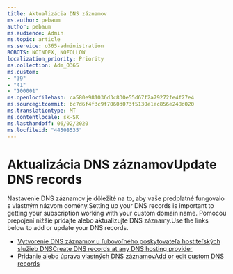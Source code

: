 ```yaml
---
title: Aktualizácia DNS záznamov
ms.author: pebaum
author: pebaum
ms.audience: Admin
ms.topic: article
ms.service: o365-administration
ROBOTS: NOINDEX, NOFOLLOW
localization_priority: Priority
ms.collection: Adm_O365
ms.custom:
- "39"
- "41"
- "100001"
ms.openlocfilehash: ca580e981036d3c830e55d67f2a79272fe4f27e4
ms.sourcegitcommit: bc7d6f4f3c9f7060d073f5130e1ec856e248d020
ms.translationtype: MT
ms.contentlocale: sk-SK
ms.lasthandoff: 06/02/2020
ms.locfileid: "44508535"
---
```

# <a name="update-dns-records"></a><span data-ttu-id="9c17c-102">Aktualizácia DNS záznamov</span><span class="sxs-lookup"><span data-stu-id="9c17c-102">Update DNS records</span></span>

<span data-ttu-id="9c17c-103">Nastavenie DNS záznamov je dôležité na to, aby vaše predplatné fungovalo s vlastným názvom domény.</span><span class="sxs-lookup"><span data-stu-id="9c17c-103">Setting up your DNS records is important to getting your subscription working with your custom domain name.</span></span> <span data-ttu-id="9c17c-104">Pomocou prepojení nižšie pridajte alebo aktualizujte DNS záznamy.</span><span class="sxs-lookup"><span data-stu-id="9c17c-104">Use the links below to add or update your DNS records.</span></span>
  
- [<span data-ttu-id="9c17c-105">Vytvorenie DNS záznamov u ľubovoľného poskytovateľa hostiteľských služieb DNS</span><span class="sxs-lookup"><span data-stu-id="9c17c-105">Create DNS records at any DNS hosting provider</span></span>](https://docs.microsoft.com/microsoft-365/admin/get-help-with-domains/create-dns-records-at-any-dns-hosting-provider)  
- [<span data-ttu-id="9c17c-106">Pridanie alebo úprava vlastných DNS záznamov</span><span class="sxs-lookup"><span data-stu-id="9c17c-106">Add or edit custom DNS records</span></span>](https://docs.microsoft.com/microsoft-365/admin/dns/add-or-edit-custom-dns-records)